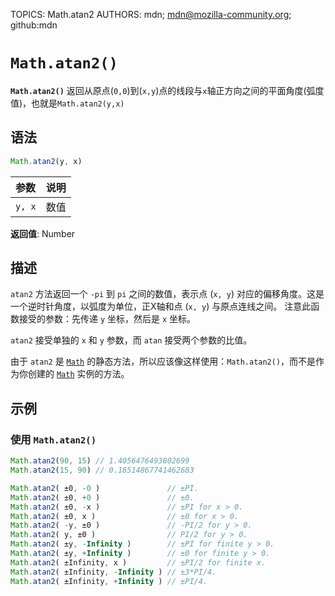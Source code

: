 TOPICS: Math.atan2
AUTHORS: mdn; mdn@mozilla-community.org; github:mdn

# `Math.atan2()`

**`Math.atan2()`** 返回从原点(`0,0`)到(`x,y`)点的线段与`x`轴正方向之间的平面角度(弧度值)，也就是`Math.atan2(y,x)`

## 语法

```javascript
Math.atan2(y, x)
```

| 参数 | 说明 |
| :-- | :-- |
| `y, x` | 数值 |

**返回值**: Number

## 描述

`atan2` 方法返回一个 `-pi` 到 `pi` 之间的数值，表示点 (`x, y`) 对应的偏移角度。这是一个逆时针角度，以弧度为单位，正X轴和点 (`x, y`) 与原点连线之间。
注意此函数接受的参数：先传递 `y` 坐标，然后是 `x` 坐标。

`atan2` 接受单独的 `x` 和 `y` 参数，而 `atan` 接受两个参数的比值。

由于 `atan2` 是 [`Math`](/zh-hans/webfrontend/Math) 的静态方法，所以应该像这样使用：`Math.atan2()`，而不是作为你创建的
[`Math`](/zh-hans/webfrontend/Math) 实例的方法。

## 示例

### 使用 `Math.atan2()`

```javascript
Math.atan2(90, 15) // 1.4056476493802699
Math.atan2(15, 90) // 0.16514867741462683

Math.atan2( ±0, -0 )               // ±PI.
Math.atan2( ±0, +0 )               // ±0.
Math.atan2( ±0, -x )               // ±PI for x > 0.
Math.atan2( ±0, x )                // ±0 for x > 0.
Math.atan2( -y, ±0 )               // -PI/2 for y > 0.
Math.atan2( y, ±0 )                // PI/2 for y > 0.
Math.atan2( ±y, -Infinity )        // ±PI for finite y > 0.
Math.atan2( ±y, +Infinity )        // ±0 for finite y > 0.
Math.atan2( ±Infinity, x )         // ±PI/2 for finite x.
Math.atan2( ±Infinity, -Infinity ) // ±3*PI/4.
Math.atan2( ±Infinity, +Infinity ) // ±PI/4.
```
